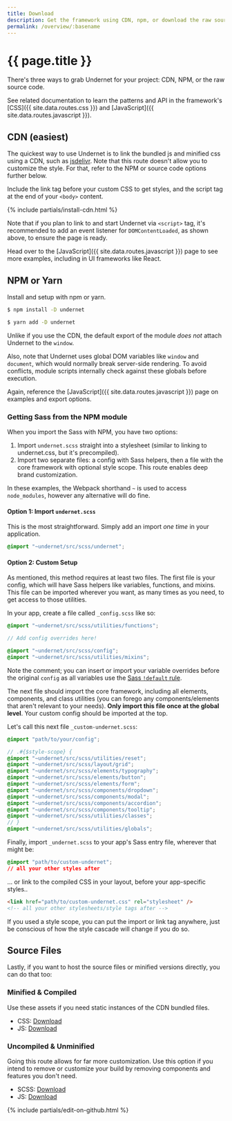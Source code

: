 ```yaml
---
title: Download
description: Get the framework using CDN, npm, or download the raw source code assets.
permalink: /overview/:basename
---
```


# {{ page.title }}

There's three ways to grab Undernet for your project: CDN, NPM, or the raw source code.

See related documentation to learn the patterns and API in the framework's [CSS]({{ site.data.routes.css }}) and [JavaScript]({{ site.data.routes.javascript }}).

## CDN (easiest)

The quickest way to use Undernet is to link the bundled js and minified css using a CDN, such as [jsdelivr](https://jsdelivr.com). Note that this route doesn't allow you to customize the style. For that, refer to the NPM or source code options further below.

Include the link tag before your custom CSS to get styles, and the script tag at the end of your `<body>` content.

{% include partials/install-cdn.html %}

Note that if you plan to link to and start Undernet via `<script>` tag, it's recommended to add an event listener for `DOMContentLoaded`, as shown above, to ensure the page is ready.

Head over to the [JavaScript]({{ site.data.routes.javascript }}) page to see more examples, including in UI frameworks like React.

## NPM or Yarn

Install and setup with npm or yarn.

```sh
$ npm install -D undernet
```

```sh
$ yarn add -D undernet
```

Unlike if you use the CDN, the default export of the module _does not_ attach Undernet to the `window`.

Also, note that Undernet uses global DOM variables like `window` and `document`, which would normally break server-side rendering. To avoid conflicts, module scripts internally check against these globals before execution.

Again, reference the [JavaScript]({{ site.data.routes.javascript }}) page on examples and export options.

### Getting Sass from the NPM module

When you import the Sass with NPM, you have two options:

1. Import `undernet.scss` straight into a stylesheet (similar to linking to undernet.css, but it's precompiled).
2. Import two separate files: a config with Sass helpers, then a file with the core framework with optional style scope. This route enables deep brand customization.

In these examples, the Webpack shorthand `~` is used to access `node_modules`, however any alternative will do fine.

#### Option 1: Import `undernet.scss`

This is the most straightforward. Simply add an import _one time_ in your application.

```scss
@import "~undernet/src/scss/undernet";
```

#### Option 2: Custom Setup

As mentioned, this method requires at least two files. The first file is your config, which will have Sass helpers like variables, functions, and mixins. This file can be imported wherever you want, as many times as you need, to get access to those utilities.

In your app, create a file called `_config.scss` like so:

```scss
@import "~undernet/src/scss/utilities/functions";

// Add config overrides here!

@import "~undernet/src/scss/config";
@import "~undernet/src/scss/utilities/mixins";
```

Note the comment; you can insert or import your variable overrides before the original `config` as all variables use the [Sass `!default` rule](https://sass-lang.com/documentation/variables#default-values).

The next file should import the core framework, including all elements, components, and class utilities (you can forego any components/elements that aren't relevant to your needs). **Only import this file once at the global level**. Your custom config should be imported at the top.

Let's call this next
 file `_custom-undernet.scss`:

```scss
@import "path/to/your/config";

// .#{$style-scope} {
@import "~undernet/src/scss/utilities/reset";
@import "~undernet/src/scss/layout/grid";
@import "~undernet/src/scss/elements/typography";
@import "~undernet/src/scss/elements/button";
@import "~undernet/src/scss/elements/form";
@import "~undernet/src/scss/components/dropdown";
@import "~undernet/src/scss/components/modal";
@import "~undernet/src/scss/components/accordion";
@import "~undernet/src/scss/components/tooltip";
@import "~undernet/src/scss/utilities/classes";
// }
@import "~undernet/src/scss/utilities/globals";
```

Finally, import `_undernet.scss` to your app's Sass entry file, wherever that might be:

```css
@import "path/to/custom-undernet";
// all your other styles after
```

... or link to the compiled CSS in your layout, before your app-specific styles..

```html
<link href="path/to/custom-undernet.css" rel="stylesheet" />
<!-- all your other stylesheets/style tags after -->
```

If you used a style scope, you can put the import or link tag anywhere, just be conscious of how the style cascade will change if you do so.

## Source Files

Lastly, if you want to host the source files or minified versions directly, you can do that too:

### Minified & Compiled

Use these assets if you need static instances of the CDN bundled files.

- CSS: [Download](https://github.com/geotrev/undernet/raw/master/dist/undernet.css.zip)
- JS: [Download](https://github.com/geotrev/undernet/raw/master/dist/undernet.js.zip)

### Uncompiled & Unminified

Going this route allows for far more customization. Use this option if you intend to remove or customize your build by removing components and features you don't need.

- SCSS: [Download](https://github.com/geotrev/undernet/raw/master/dist/undernet.scss.zip)
- JS: [Download](https://github.com/geotrev/undernet/raw/master/dist/undernet.modules.js.zip)

{% include partials/edit-on-github.html %}
